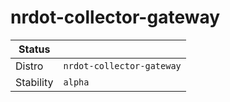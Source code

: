# nrdot-collector-gateway

| Status    |                                                                                                                                                                                                             |
|-----------|-------------------------------------------------------------------------------------------------------------------------------------------------------------------------------------------------------------|
| Distro    | `nrdot-collector-gateway`                                                                                                                                                                                      |
| Stability | `alpha`                                                                            
